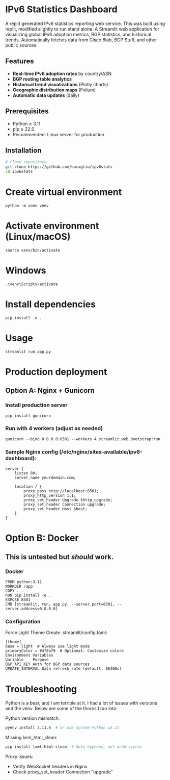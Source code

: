 
# IPv6 Statistics Dashboard
A replit generated IPv6 statistics reporting web service. This was built using replit, modified slightly to run stand alone. 
A Streamlit web application for visualizing global IPv6 adoption metrics, BGP statistics, and historical trends. Automatically fetches data from Cisco 6lab, BGP Stuff, and other public sources.

## Features
- **Real-time IPv6 adoption rates** by country/ASN
- **BGP routing table analytics**
- **Historical trend visualizations** (Plotly charts)
- **Geographic distribution maps** (Folium)
- **Automatic data updates** (daily)

## Prerequisites
- Python ≥ 3.11
- pip ≥ 22.0
- Recommended: Linux server for production

## Installation
```bash
# Clone repository
git clone https://github.com/buraglio/ipv6stats
cd ipv6stats
```

# Create virtual environment
`python -m venv venv`

# Activate environment (Linux/macOS)
`source venv/bin/activate`
# Windows
`.\venv\Scripts\activate`

# Install dependencies
`pip install -e .`

# Usage 

`streamlit run app.py`

# Production deployment

## Option A: Nginx + Gunicorn

### Install production server

`pip install gunicorn`

### Run with 4 workers (adjust as needed)
`gunicorn --bind 0.0.0.0:8501 --workers 4 streamlit.web.bootstrap:run`

### Sample Nginx config (/etc/nginx/sites-available/ipv6-dashboard):

```
server {
    listen 80;
    server_name yourdomain.com;

    location / {
        proxy_pass http://localhost:8501;
        proxy_http_version 1.1;
        proxy_set_header Upgrade $http_upgrade;
        proxy_set_header Connection upgrade;
        proxy_set_header Host $host;
    }
}
```

# Option B: Docker


## This is untested but *should* work. 

### Docker

```
FROM python:3.11
WORKDIR /app
COPY . .
RUN pip install -e .
EXPOSE 8501
CMD [streamlit, run, app.py, --server.port=8501, --server.address=0.0.0.0]
```

### Configuration
Force Light Theme
Create .streamlit/config.toml:

```
[theme]
base = light  # Always use light mode
primaryColor = #4f8bf9  # Optional: Customize colors
Environment Variables
Variable	Purpose
BGP_API_KEY	Auth for BGP data sources
UPDATE_INTERVAL	Data refresh rate (default: 86400s)
```

# Troubleshooting
Python is a bear, and I am terrible at it. I had a lot of issues with versions and the venv. Below are some of the thorns I ran into:

Python version mismatch:

```Bash
pyenv install 3.11.6  # Or use system Python ≥3.11
```

Missing lxml_html_clean:


```Bash
pip install lxml-html-clean  # Note hyphens, not underscores
```

Proxy issues:
- Verify WebSocket headers in Nginx
- Check proxy_set_header Connection "upgrade"

